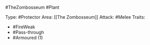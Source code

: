 #TheZombosseum #Plant

Type: #Protector
Area: [[The Zombosseum]]
Attack: #Melee
Traits:
- #FireWeak
- #Pass-through
- #Armoured (1)